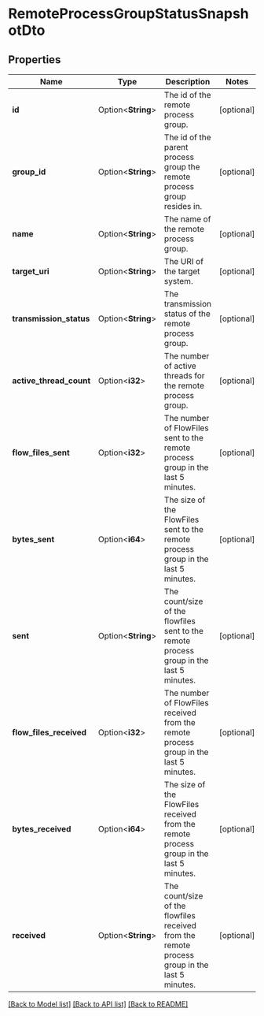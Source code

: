 # RemoteProcessGroupStatusSnapshotDto

## Properties

Name | Type | Description | Notes
------------ | ------------- | ------------- | -------------
**id** | Option<**String**> | The id of the remote process group. | [optional]
**group_id** | Option<**String**> | The id of the parent process group the remote process group resides in. | [optional]
**name** | Option<**String**> | The name of the remote process group. | [optional]
**target_uri** | Option<**String**> | The URI of the target system. | [optional]
**transmission_status** | Option<**String**> | The transmission status of the remote process group. | [optional]
**active_thread_count** | Option<**i32**> | The number of active threads for the remote process group. | [optional]
**flow_files_sent** | Option<**i32**> | The number of FlowFiles sent to the remote process group in the last 5 minutes. | [optional]
**bytes_sent** | Option<**i64**> | The size of the FlowFiles sent to the remote process group in the last 5 minutes. | [optional]
**sent** | Option<**String**> | The count/size of the flowfiles sent to the remote process group in the last 5 minutes. | [optional]
**flow_files_received** | Option<**i32**> | The number of FlowFiles received from the remote process group in the last 5 minutes. | [optional]
**bytes_received** | Option<**i64**> | The size of the FlowFiles received from the remote process group in the last 5 minutes. | [optional]
**received** | Option<**String**> | The count/size of the flowfiles received from the remote process group in the last 5 minutes. | [optional]

[[Back to Model list]](../README.md#documentation-for-models) [[Back to API list]](../README.md#documentation-for-api-endpoints) [[Back to README]](../README.md)


